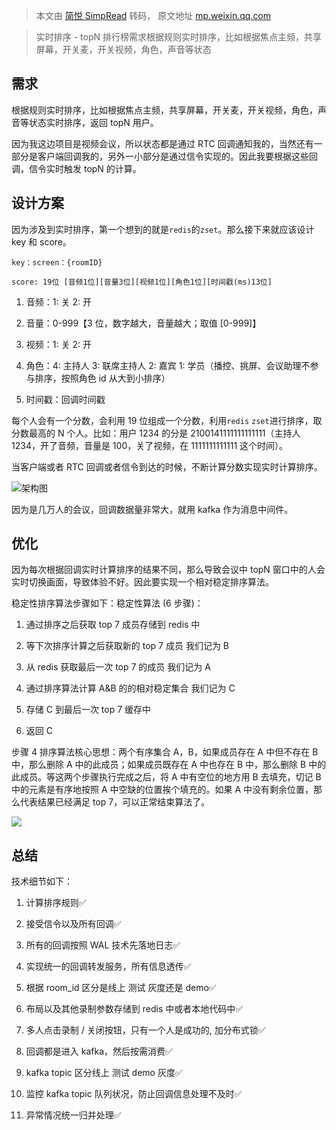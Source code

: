 > 本文由 [简悦 SimpRead](http://ksria.com/simpread/) 转码， 原文地址 [mp.weixin.qq.com](https://mp.weixin.qq.com/s/xsntnx4nhMCHdeyzLK5-sA)

> 实时排序 - topN 排行榜需求根据规则实时排序，比如根据焦点主频，共享屏幕，开关麦，开关视频，角色，声音等状态

需求
--

根据规则实时排序，比如根据焦点主频，共享屏幕，开关麦，开关视频，角色，声音等状态实时排序，返回 topN 用户。

因为我这边项目是视频会议，所以状态都是通过 RTC 回调通知我的，当然还有一部分是客户端回调我的，另外一小部分是通过信令实现的。因此我要根据这些回调，信令实时触发 topN 的计算。

设计方案
----

因为涉及到实时排序，第一个想到的就是`redis`的`zset`。那么接下来就应该设计 key 和 score。

`key：screen：{roomID}`

`score: 19位 [音频1位][音量3位][视频1位][角色1位][时间戳(ms)13位]`

1.  音频：1: 关 2: 开
    
2.  音量：0-999【3 位，数字越大，音量越大；取值 [0-999]】
    
3.  视频：1: 关 2: 开
    
4.  角色：4: 主持人 3: 联席主持人 2: 嘉宾 1: 学员（播控、挑屏、会议助理不参与排序，按照角色 id 从大到小排序）
    
5.  时间戳：回调时间戳
    

每个人会有一个分数，会利用 19 位组成一个分数，利用`redis` `zset`进行排序，取分数最高的 N 个人。比如：用户 1234 的分是 2100141111111111111（主持人 1234，开了音频，音量是 100，关了视频，在 1111111111111 这个时间）。

当客户端或者 RTC 回调或者信令到达的时候，不断计算分数实现实时计算排序。

![](https://mmbiz.qpic.cn/sz_mmbiz_png/OFoSeMttJpaUT2hAdlo4zf31O9u1RpCRRP8OUlsb8b7vzOV1J3vEvXFcEdq9n90lKt3sO4CRHxkC9SjZdCPWNQ/640?wx_fmt=png)架构图

因为是几万人的会议，回调数据量非常大，就用 kafka 作为消息中间件。

优化
--

因为每次根据回调实时计算排序的结果不同，那么导致会议中 topN 窗口中的人会实时切换画面，导致体验不好。因此要实现一个相对稳定排序算法。

稳定性排序算法步骤如下：稳定性算法 (6 步骤)：

1.  通过排序之后获取 top 7 成员存储到 redis 中
    
2.  等下次排序计算之后获取新的 top 7 成员 我们记为 B
    
3.  从 redis 获取最后一次 top 7 的成员 我们记为 A
    
4.  通过排序算法计算 A&B 的的相对稳定集合 我们记为 C
    
5.  存储 C 到最后一次 top 7 缓存中
    
6.  返回 C
    

步骤 4 排序算法核心思想：两个有序集合 A，B，如果成员存在 A 中但不存在 B 中，那么删除 A 中的此成员；如果成员既存在 A 中也存在 B 中，那么删除 B 中的此成员。等这两个步骤执行完成之后，将 A 中有空位的地方用 B 去填充，切记 B 中的元素是有序地按照 A 中空缺的位置挨个填充的。如果 A 中没有剩余位置，那么代表结果已经满足 top 7，可以正常结束算法了。

![](https://mmbiz.qpic.cn/sz_mmbiz_png/OFoSeMttJpaUT2hAdlo4zf31O9u1RpCRkvExFnzoNYa8XhtFtd4hXf2kictp6lq1IyVqHRfDaibjV0m06qibMMoSA/640?wx_fmt=png)

总结
--

技术细节如下：

1.  计算排序规则✅
    
2.  接受信令以及所有回调✅
    
3.  所有的回调按照 WAL 技术先落地日志✅
    
4.  实现统一的回调转发服务，所有信息透传✅
    
5.  根据 room_id 区分是线上 测试 灰度还是 demo✅
    
6.  布局以及其他录制参数存储到 redis 中或者本地代码中✅
    
7.  多人点击录制 / 关闭按钮，只有一个人是成功的, 加分布式锁✅
    
8.  回调都是进入 kafka，然后按需消费✅
    
9.  kafka topic 区分线上 测试 demo 灰度✅
    
10.  监控 kafka topic 队列状况，防止回调信息处理不及时✅
    
11.  异常情况统一归并处理✅